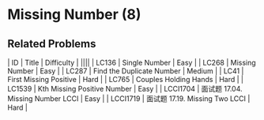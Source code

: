 # Missing Number (8)

## Related Problems

| ID   | Title | Difficulty |
||||
| LC136  | Single Number | Easy |
| LC268  | Missing Number | Easy |
| LC287  | Find the Duplicate Number | Medium |
| LC41  | First Missing Positive | Hard |
| LC765  | Couples Holding Hands | Hard |
| LC1539  | Kth Missing Positive Number | Easy |
| LCCI1704  | 面试题 17.04. Missing Number LCCI | Easy |
| LCCI1719  | 面试题 17.19. Missing Two LCCI | Hard |

